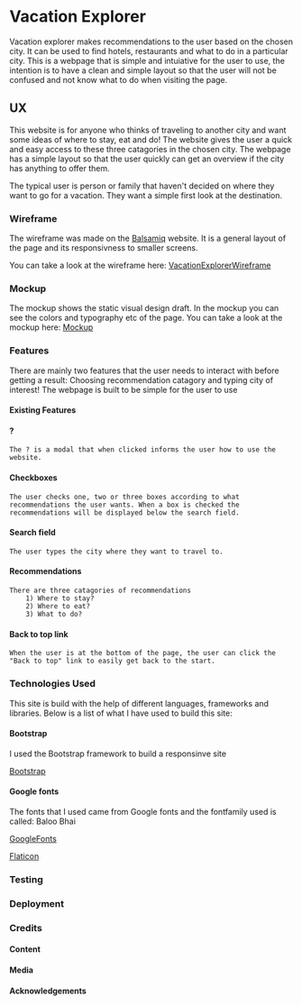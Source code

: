 # Vacation Explorer

Vacation explorer makes recommendations to the user based on the chosen city. It can be used to find hotels, restaurants and what to do in a particular city.
This is a webpage that is simple and intuiative for the user to use, the intention is to have a clean and simple layout so that the user will not be confused and not know what to do when visiting the page.

## UX

This website is for anyone who thinks of traveling to another city and want some ideas of where to stay, eat and do! The website gives the user a quick and easy access to these three catagories in the chosen city. The webpage has a simple layout so that the user quickly can get an overview if the city has anything to offer them.

The typical user is person or family that haven't decided on where they want to go for a vacation. They want a simple first look at the destination.

### Wireframe

The wireframe was made on the [Balsamiq](https://balsamiq.com/wireframes/) website. It is a general layout of the page and its responsivness to smaller screens.

You can take a look at the wireframe here: [VacationExplorerWireframe](Vacation-Explorer.Wirefram.pdf)

### Mockup

The mockup shows the static visual design draft. In the mockup you can see the colors and typography etc of the page. You can take a look at the mockup here: [Mockup](mockup.html)

### Features

There are mainly two features that the user needs to interact with before getting a result: Choosing recommendation catagory and typing city of interest! The webpage is built to be simple for the user to use

#### Existing Features

#### ?

    The ? is a modal that when clicked informs the user how to use the website.

#### Checkboxes

    The user checks one, two or three boxes according to what recommendations the user wants. When a box is checked the recommendations will be displayed below the search field.

#### Search field

    The user types the city where they want to travel to.

#### Recommendations

    There are three catagories of recommendations
        1) Where to stay?
        2) Where to eat?
        3) What to do?

#### Back to top link

    When the user is at the bottom of the page, the user can click the "Back to top" link to easily get back to the start.

### Technologies Used

This site is build with the help of different languages, frameworks and libraries.
Below is a list of what I have used to build this site:

#### Bootstrap

I used the Bootstrap framework to build a responsinve site

[Bootstrap](https://getbootstrap.com/docs/4.2/getting-started/introduction/)

#### Google fonts

The fonts that I used came from Google fonts and the fontfamily used is called: Baloo Bhai

[GoogleFonts](https://fonts.google.com/)


[Flaticon](https://www.flaticon.com/)

### Testing

### Deployment

### Credits

#### Content

#### Media

#### Acknowledgements
